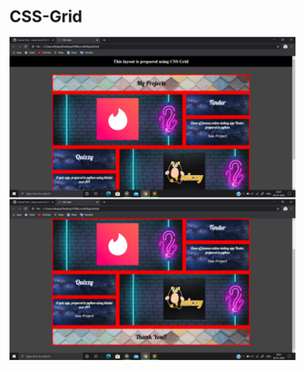 # CSS-Grid
![](https://github.com/atulya-karn/CSS-Grid/blob/master/images/screenshots/Screenshot%20(65).png)
![](https://github.com/atulya-karn/CSS-Grid/blob/master/images/screenshots/Screenshot%20(66).png)

